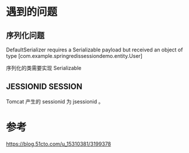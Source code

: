 
# 遇到的问题
## 序列化问题
DefaultSerializer requires a Serializable payload but received an object of type [com.example.springredissessiondemo.entity.User]

序列化的类需要实现 Serializable



## JESSIONID  SESSION
Tomcat 产生的 sessionid 为 jsessionid 。


# 参考
https://blog.51cto.com/u_15310381/3199378
